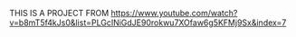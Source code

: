 THIS IS A PROJECT FROM https://www.youtube.com/watch?v=b8mT5f4kJs0&list=PLGcINiGdJE90rokwu7XOfaw6g5KFMj9Sx&index=7
